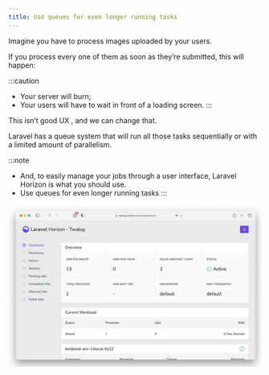 ```yaml
---
title: Use queues for even longer running tasks
---
```


Imagine you have to process images uploaded by your users.

If you process every one of them as soon as they’re submitted, this will happen:

:::caution
  - Your server will burn;
  - Your users will have to wait in front of a loading screen.
:::

This isn’t good <span class="text-[13px] bg-[#EDEEF3] px-2 py-1 ">UX</span> , and we can change that.

Laravel has a queue system that will run all those tasks sequentially or with a limited amount of parallelism.

:::note
 - And, to easily manage your jobs through a user interface, Laravel Horizon is what you should use.
 - Use queues for even longer running tasks
:::

![A rocketship in space](/src/assets/queue.png)
